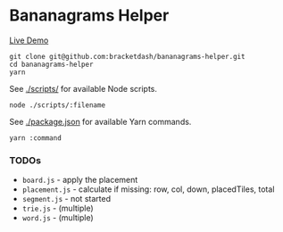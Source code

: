 # Bananagrams Helper

[Live Demo](http://bracketdash.github.io/bananagrams-helper/)

```
git clone git@github.com:bracketdash/bananagrams-helper.git
cd bananagrams-helper
yarn
```

See [./scripts/](./scripts) for available Node scripts.

```
node ./scripts/:filename
```

See [./package.json](./package.json) for available Yarn commands.

```
yarn :command
```

### TODOs

- `board.js` - apply the placement
- `placement.js` - calculate if missing: row, col, down, placedTiles, total
- `segment.js` - not started
- `trie.js` - (multiple)
- `word.js` - (multiple)
